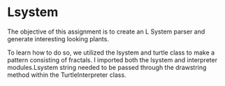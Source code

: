 # Lsystem
The objective of this assignment is to create an L System parser and generate interesting looking plants. 

To learn how to do so, we utilized the lsystem and turtle class to make a pattern consisting of fractals. I imported both the lsystem and interpreter modules.Lsystem string needed to be passed through the drawstring method within the TurtleInterpreter class.